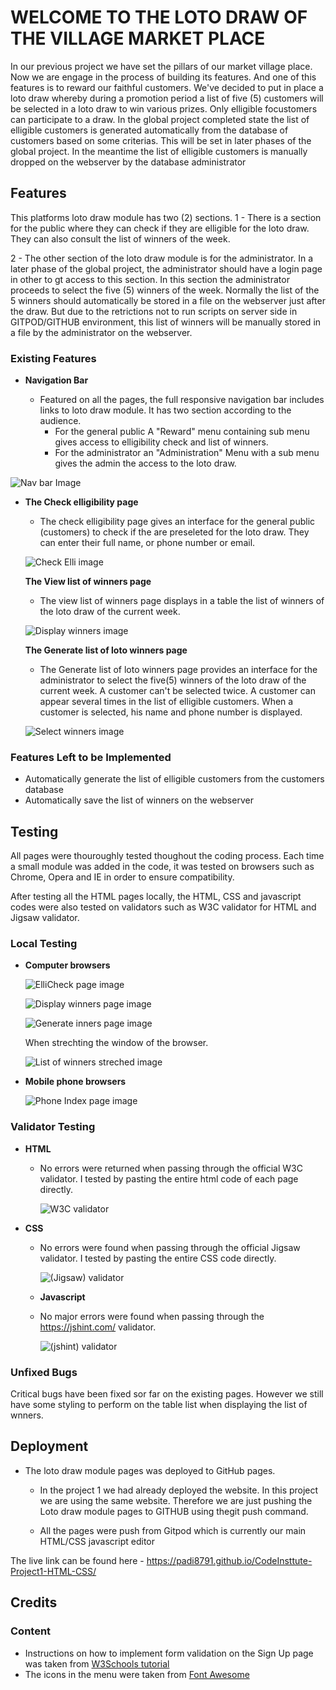 # WELCOME TO THE LOTO DRAW OF THE VILLAGE  MARKET PLACE 

In our previous project we have set the pillars of our market village place. 
Now we are engage in the process of building its features.
And one of this features is to reward our faithful customers.
We've decided to put in place a loto draw whereby during a promotion period a list of five (5) customers  will be selected in a loto draw to win various prizes. Only elligible focustomers can participate to a draw. 
In the global project completed state the list of elligible customers is generated automatically from the database of customers based on some criterias. This will be set in later phases of the global project.
In the meantime the list of elligible customers is manually dropped on the webserver by the database administrator


## Features 
This platforms loto draw module has two (2) sections. 
 1 - There is a section for the public where they can check if they are elligible for the loto draw. 
 They can also consult the list of winners of the week.

 2 - The other section of the loto draw module is for the administrator. In a later phase of the global project, the administrator should have a login page in other to gt access to this section. 
 In this section the administrator proceeds to select the five (5) winners of the week. Normally the list of the 5 winners should automatically be stored in a file on the webserver just after the draw. But due to the retrictions not to run scripts on server side in GITPOD/GITHUB environment, this list of winners will be manually stored in a file by the administrator on the webserver.


### Existing Features

- __Navigation Bar__

  - Featured on all the pages, the full responsive navigation bar includes links to loto draw module. 
  It has two section according to the audience.
    * For the general public A "Reward" menu containing sub menu gives access to elligibility check and list of winners.
    * For the administrator an "Administration" Menu with a sub menu gives the admin the access to the loto draw.



 ![Nav bar Image](images/NavBarImgLotoRM.jpg)


- __The Check elligibility page__

  - The check elligibility page gives an interface for the general public (customers) to check if the are preseleted for the loto draw. They can enter their full name, or phone number or email.
  <p></p>

  ![Check Elli image](images/ElliCheckImgLotoRM.jpg)

   __The View list of winners page__

  - The view list of winners page displays in a table the list of winners of the loto draw of the current week.
  <p></p>

  ![Display winners image](images/ListWinnersImgLotoRM.jpg)

     __The Generate list of loto winners page__

  - The Generate list of loto winners page provides an interface for the administrator to select the five(5) winners of the loto draw of the current week.
  A customer can't be selected twice. 
  A customer can appear several times in the list of elligible customers.
  When a customer is selected, his name and phone number is displayed.
  <p></p>

  ![Select winners image](images/GenerateWinnersImgLotoRM.jpg)


### Features Left to be Implemented

- Automatically generate the list of elligible customers from the customers database
- Automatically save the list of winners on the webserver



## Testing 

All pages were thouroughly tested thoughout the coding process. Each time a small module was added in the code, it was tested on browsers such as Chrome, Opera and IE in order to ensure compatibility.

After testing all the HTML pages locally, the HTML, CSS and javascript codes were also tested on validators such as W3C validator for HTML and Jigsaw validator.

### Local Testing
   
   - __Computer browsers__

       ![ElliCheck page image](images/ElliCheckImgLotoRM.jpg) <p></p>
       ![Display winners page image](images/ListWinnersImgLotoRM.jpg) <p></p>
       ![Generate inners page image](images/GenerateWinnersImgLotoRM.jpg) <p></p>
     
     When strechting the window of the browser. <p></p>

       ![List of winners streched image](images/ElliCheckStrechedImgLotoRM.jpg) <p></p>

   - __Mobile phone browsers__

       ![Phone Index page image](images/IndexPhoneImgRM.jpg) <p></p>

### Validator Testing 

- __HTML__

  - No errors were returned when passing through the official W3C validator. I tested by pasting the entire html code of each page directly.
  
       ![W3C validator](images/IndexHtmlValidatorImgRM.jpg) <p></p>

- __CSS__

  - No errors were found when passing through the official Jigsaw validator. I tested by pasting the entire CSS code directly.

       ![(Jigsaw) validator](images/IndexCssValidatorImgRM.jpg) <p></p>
  
  - __Javascript__

  - No major errors were found when passing through the https://jshint.com/ validator. 

       ![(jshint) validator](images/LotoDrawJavascriptValidatorImgLotoRM.jpg) <p></p>

### Unfixed Bugs

Critical bugs have been fixed sor far on the existing pages. However we still have some styling to perform on the table list when displaying the list of wnners.

## Deployment

- The loto draw module pages was deployed to GitHub pages. 
  - In the project 1 we had already deployed the website.
  In this project we are using the same website.
  Therefore we are just pushing the Loto draw module pages to GITHUB using thegit push command. 

  - All the pages were push from Gitpod which is currently our main HTML/CSS javascript editor

The live link can be found here - https://padi8791.github.io/CodeInsttute-Project1-HTML-CSS/ 


## Credits 

### Content 

- Instructions on how to implement form validation on the Sign Up page was taken from [W3Schools tutorial](https://www.w3schools.com/html/default.asp)
- The icons in the menu were taken from [Font Awesome](https://fontawesome.com/)


